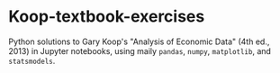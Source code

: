 # Koop-textbook-exercises
Python solutions to Gary Koop's "Analysis of Economic Data" (4th ed., 2013) in Jupyter notebooks, using maily `pandas`, `numpy`, `matplotlib`, and `statsmodels`.
